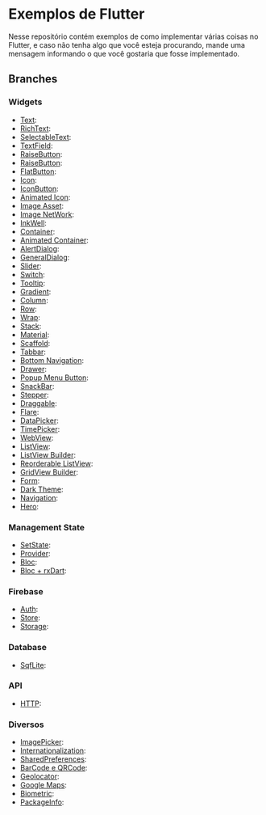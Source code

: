 # Exemplos de Flutter

Nesse repositório contém exemplos de como implementar várias coisas no Flutter, e caso não tenha algo que você esteja procurando, mande uma mensagem informando o que você gostaria que fosse implementado. 

## Branches

### Widgets

- [Text](https://github.com/ThiagoEvoa/flutter_examples/tree/text):
- [RichText]():
- [SelectableText]():
- [TextField]():
- [RaiseButton]():
- [RaiseButton]():
- [FlatButton]():
- [Icon]():
- [IconButton]():
- [Animated Icon]():
- [Image Asset]():
- [Image NetWork]():
- [InkWell]():
- [Container]():
- [Animated Container]():
- [AlertDialog]():
- [GeneralDialog]():
- [Slider]():
- [Switch]():
- [Tooltip]():
- [Gradient]():
- [Column]():
- [Row]():
- [Wrap]():
- [Stack]():
- [Material]():
- [Scaffold]():
- [Tabbar]():
- [Bottom Navigation]():
- [Drawer]():
- [Popup Menu Button]():
- [SnackBar]():
- [Stepper]():
- [Draggable]():
- [Flare]():
- [DataPicker]():
- [TimePicker]():
- [WebView]():
- [ListView]():
- [ListView Builder]():
- [Reorderable ListView]():
- [GridView Builder]():
- [Form]():
- [Dark Theme]():
- [Navigation]():
- [Hero]():

### Management State
- [SetState]():
- [Provider]():
- [Bloc]():
- [Bloc + rxDart]():

### Firebase
- [Auth]():
- [Store]():
- [Storage]():

### Database
- [SqfLite]():

### API
- [HTTP]():

### Diversos
- [ImagePicker]():
- [Internationalization]():
- [SharedPreferences]():
- [BarCode e QRCode]():
- [Geolocator]():
- [Google Maps]():
- [Biometric]():
- [PackageInfo]():
